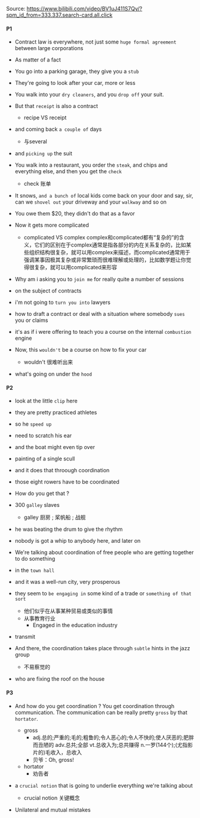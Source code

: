 Source: https://www.bilibili.com/video/BV1uJ411S7Qy/?spm_id_from=333.337.search-card.all.click



#### P1

- Contract law is everywhere, not just some `huge formal agreement` between large corporations

- As matter of a fact

- You go into a parking garage, they give you a `stub`

- They're going to look after your car, more or less

- You walk into your `dry cleaners`, and you `drop off` your suit.

- But that `receipt` is also a contract
	- recipe VS receipt

- and coming back `a couple of` days
	- 与several

- and `picking up` the suit

- You walk into a restaurant, you order the `steak`, and chips and everything else, and then you get the `check`
	- check 账单

- It snows, `and a bunch of` local kids come back on your door and say, sir, can we `shovel out` your driveway and your `walkway` and so on

- You owe them $20, they didn't do that as a favor

- Now it gets more complicated
	- complicated VS complex
	complex和complicated都有“复杂的”的含义，它们的区别在于complex通常是指各部分的内在关系复杂的，比如某些组织结构很复杂，就可以用complex来描述，而complicated通常用于强调某事因极其复杂或非常繁琐而很难理解或处理的，比如数学题让你觉得很复杂，就可以用complicated来形容

- Why am i asking you to `join me` for really quite a number of sessions

- on the subject of contracts

- i'm not going to `turn you into` lawyers

- how to draft a contract or deal with a situation where somebody `sues` you or claims

- it's as if i were offering to teach you a course on the internal `combustion` engine

- Now, this `wouldn't` be a course on how to fix your car
	- wouldn't 很难听出来

- what's going on under the `hood` 


#### P2

- look at the little `clip` here

- they are pretty practiced athletes

- so he `speed up`

- need to scratch his ear

- and the boat might even tip over

- painting of a single scull

- and it does that throough coordination

- those eight rowers have to be coordinated

- How do you get that ?

- 300 `galley` slaves 
	- galley 厨房 ; 桨帆船 ; 战舰

- he was beating the drum to give the rhythm

- nobody is got a whip to anybody here, and later on

- We're talking about coordination of free people who are getting together to do something

- in the `town hall`

- and it was a well-run city, very prosperous

- they seem to `be engaging in` some kind of a trade or `something of that sort`
	- 他们似乎在从事某种贸易或类似的事情
	- 从事教育行业
		- Engaged in the education industry

- transmit

- And there, the coordination takes place through `subtle` hints in the jazz group
	- 不易察觉的


- who are fixing the roof on the house

#### P3
- And how do you get coordination ? You get coordination through communication. The communication can be really pretty `gross` by that `hortator`.
	- gross
		- adj.总的;严重的;毛的;粗鲁的;令人恶心的;令人不快的;使人厌恶的;肥胖而丑陋的
		adv.总共;全部
		vt.总收入为;总共赚得
		n.一罗(144个);(尤指影片的)毛收入，总收入
		- 贝爷：Oh, gross!
	- hortator
		- 劝告者 

- a `crucial notion` that is going to underlie everything we're talking about
	- crucial notion 关键概念

- Unilateral and mutual mistakes

